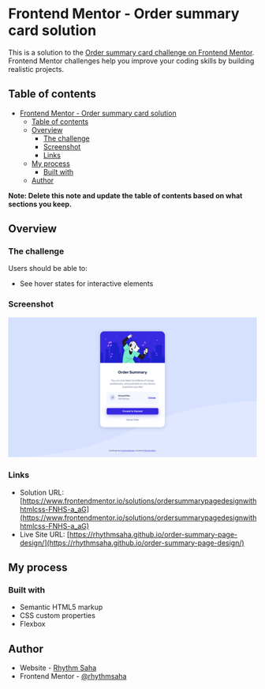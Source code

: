 # Frontend Mentor - Order summary card solution

This is a solution to the [Order summary card challenge on Frontend Mentor](https://www.frontendmentor.io/challenges/order-summary-component-QlPmajDUj). Frontend Mentor challenges help you improve your coding skills by building realistic projects.

## Table of contents

- [Frontend Mentor - Order summary card solution](#frontend-mentor---order-summary-card-solution)
  - [Table of contents](#table-of-contents)
  - [Overview](#overview)
    - [The challenge](#the-challenge)
    - [Screenshot](#screenshot)
    - [Links](#links)
  - [My process](#my-process)
    - [Built with](#built-with)
  - [Author](#author)

**Note: Delete this note and update the table of contents based on what sections you keep.**

## Overview

### The challenge

Users should be able to:

-   See hover states for interactive elements

### Screenshot

![](./design/screenshot.png)


### Links

-   Solution URL: [https://www.frontendmentor.io/solutions/ordersummarypagedesignwithhtmlcss-FNHS-a_aG](https://www.frontendmentor.io/solutions/ordersummarypagedesignwithhtmlcss-FNHS-a_aG)
-   Live Site URL: [https://rhythmsaha.github.io/order-summary-page-design/](https://rhythmsaha.github.io/order-summary-page-design/)

## My process

### Built with

-   Semantic HTML5 markup
-   CSS custom properties
-   Flexbox

## Author

-   Website - [Rhythm Saha](https://github.com/rhythmsaha)
-   Frontend Mentor - [@rhythmsaha](https://www.frontendmentor.io/profile/rhythmsaha)
